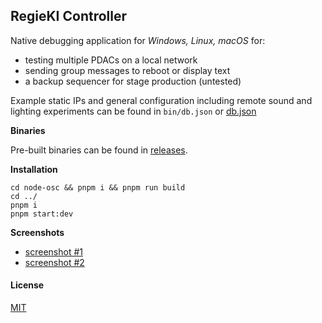 ## RegieKI Controller

Native debugging application for *Windows, Linux, macOS* for:

* testing multiple PDACs on a local network
* sending group messages to reboot or display text
* a backup sequencer for stage production (untested)

Example static IPs and general configuration including remote sound and lighting experiments can be found in `bin/db.json` or [db.json](https://github.com/RegieKI/regieki-controller/blob/main/bin/db.json)

**Binaries**

Pre-built binaries can be found in [releases](https://github.com/RegieKI/regieki-controller/releases).

**Installation**

```
cd node-osc && pnpm i && pnpm run build
cd ../
pnpm i
pnpm start:dev
```

**Screenshots**

* [screenshot #1](https://github.com/RegieKI/regieki-controller/blob/pdac/media/screen1.png)
* [screenshot #2](https://github.com/RegieKI/regieki-controller/blob/pdac/media/screen2.png)


#### License

[MIT](https://github.com/RegieKI/pdac/blob/main/LICENSE-MIT.md)